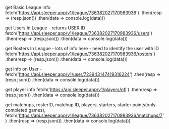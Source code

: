   get Basic League Info
    fetch('https://api.sleeper.app/v1/league/736382027170983936')
    .then(resp => (resp.json())
      .then(data => console.log(data)))

  get Users In League - returns USER ID
    fetch('https://api.sleeper.app/v1/league/736382027170983936/users')
    .then(resp => (resp.json())
      .then(data => console.log(data)))

  get Rosters In League - lots of info here - need to identify the user with ID
    fetch('https://api.sleeper.app/v1/league/736382027170983936/rosters')
    .then(resp => (resp.json())
      .then(data => console.log(data)))

  get info on User - 
    fetch('https://api.sleeper.app/v1/user/723943147419316224')
    .then(resp => (resp.json())
      .then(data => console.log(data)))

  get player info
    fetch('https://api.sleeper.app/v1/players/nfl')
    .then(resp => (resp.json())
      .then(data => console.log(data)))

  get matchups, rosterID, matchup ID, players, starters, starter points(only completed games), 
    fetch('https://api.sleeper.app/v1/league/736382027170983936/matchups/7')
    .then(resp => (resp.json())
      .then(data => console.log(data)))